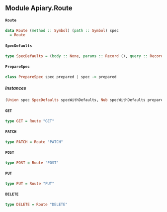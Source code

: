 ## Module Apiary.Route

#### `Route`

``` purescript
data Route (method :: Symbol) (path :: Symbol) spec
  = Route
```

#### `SpecDefaults`

``` purescript
type SpecDefaults = (body :: None, params :: Record (), query :: Record (), response :: None)
```

#### `PrepareSpec`

``` purescript
class PrepareSpec spec prepared | spec -> prepared
```

##### Instances
``` purescript
(Union spec SpecDefaults specWithDefaults, Nub specWithDefaults prepared) => PrepareSpec (Record spec) (Record prepared)
```

#### `GET`

``` purescript
type GET = Route "GET"
```

#### `PATCH`

``` purescript
type PATCH = Route "PATCH"
```

#### `POST`

``` purescript
type POST = Route "POST"
```

#### `PUT`

``` purescript
type PUT = Route "PUT"
```

#### `DELETE`

``` purescript
type DELETE = Route "DELETE"
```


